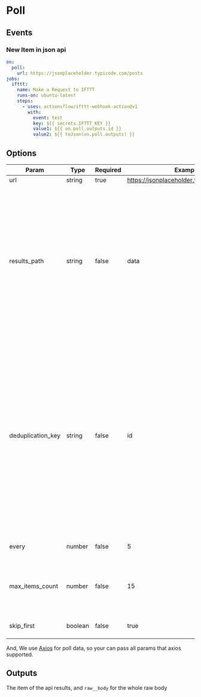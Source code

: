# Poll

## Events

### New Item in json api

```yaml
on:
  poll:
    url: https://jsonplaceholder.typicode.com/posts
jobs:
  ifttt:
    name: Make a Request to IFTTT
    runs-on: ubuntu-latest
    steps:
      - uses: actionsflow/ifttt-webhook-action@v1
        with:
          event: test
          key: ${{ secrets.IFTTT_KEY }}
          value1: ${{ on.poll.outputs.id }}
          value2: ${{ toJson(on.poll.outputs) }}
```

## Options

| Param             | Type    | Required | Examples                                   | Description                                                                                                                                                                                                                                                                                     | Default                     |
| ----------------- | ------- | -------- | ------------------------------------------ | ----------------------------------------------------------------------------------------------------------------------------------------------------------------------------------------------------------------------------------------------------------------------------------------------- | --------------------------- |
| url               | string  | true     | https://jsonplaceholder.typicode.com/posts | Rest api url                                                                                                                                                                                                                                                                                    |                             |
| results_path      | string  | false    | data                                       | If the returned JSON is not a list and is instead an object (maybe paginated), enter the key that contains the results. Example: "results", "items", "objects", etc... (children via dot syntax supported)                                                                                      |                             |
| deduplication_key | string  | false    | id                                         | Poll trigger deduplicates the array we see each poll against the id key. If the id key does not exist, you should specify an alternative unique key to deduplicate off of. If neither are supplied, we fallback to looking for the shortest key with id in it otherwise we will raise an error. | id/guid/key/itemContenthash |
| every             | number  | false    | 5                                          | rss fetch interval, unit: minutes                                                                                                                                                                                                                                                               | 5                           |
| max_items_count   | number  | false    | 15                                         | The feed items max length, default is none, it will response all feed items                                                                                                                                                                                                                     |
| skip_first        | boolean | false    | true                                       | If should skip first fetch items                                                                                                                                                                                                                                                                | false                       |

And, We use [Axios](https://github.com/axios/axios) for poll data, so your can pass all params that axios supported.

## Outputs

The item of the api results, and `raw__body` for the whole raw body
